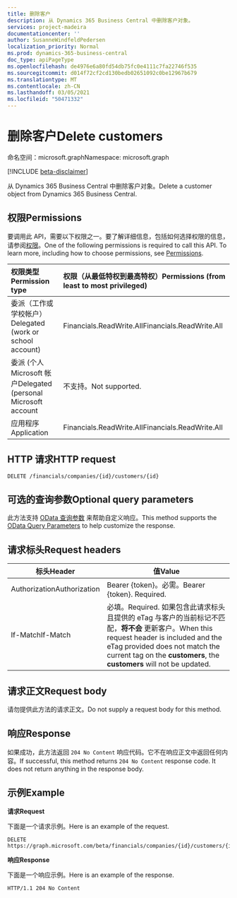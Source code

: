 ```yaml
---
title: 删除客户
description: 从 Dynamics 365 Business Central 中删除客户对象。
services: project-madeira
documentationcenter: ''
author: SusanneWindfeldPedersen
localization_priority: Normal
ms.prod: dynamics-365-business-central
doc_type: apiPageType
ms.openlocfilehash: de4976e6a80fd54db75fc0e4111c7fa22746f535
ms.sourcegitcommit: d014f72cf2cd130bedb02651092c0be12967b679
ms.translationtype: MT
ms.contentlocale: zh-CN
ms.lasthandoff: 03/05/2021
ms.locfileid: "50471332"
---
```

# <a name="delete-customers"></a><span data-ttu-id="ef1ab-103">删除客户</span><span class="sxs-lookup"><span data-stu-id="ef1ab-103">Delete customers</span></span>

<span data-ttu-id="ef1ab-104">命名空间：microsoft.graph</span><span class="sxs-lookup"><span data-stu-id="ef1ab-104">Namespace: microsoft.graph</span></span>

[!INCLUDE [beta-disclaimer](../../includes/beta-disclaimer.md)]

<span data-ttu-id="ef1ab-105">从 Dynamics 365 Business Central 中删除客户对象。</span><span class="sxs-lookup"><span data-stu-id="ef1ab-105">Delete a customer object from Dynamics 365 Business Central.</span></span>

## <a name="permissions"></a><span data-ttu-id="ef1ab-106">权限</span><span class="sxs-lookup"><span data-stu-id="ef1ab-106">Permissions</span></span>
<span data-ttu-id="ef1ab-p101">要调用此 API，需要以下权限之一。要了解详细信息，包括如何选择权限的信息，请参阅[权限](/graph/permissions-reference)。</span><span class="sxs-lookup"><span data-stu-id="ef1ab-p101">One of the following permissions is required to call this API. To learn more, including how to choose permissions, see [Permissions](/graph/permissions-reference).</span></span>

|<span data-ttu-id="ef1ab-109">权限类型</span><span class="sxs-lookup"><span data-stu-id="ef1ab-109">Permission type</span></span> |<span data-ttu-id="ef1ab-110">权限（从最低特权到最高特权）</span><span class="sxs-lookup"><span data-stu-id="ef1ab-110">Permissions (from least to most privileged)</span></span>|
|:---------------|:------------------------------------------|
|<span data-ttu-id="ef1ab-111">委派（工作或学校帐户）</span><span class="sxs-lookup"><span data-stu-id="ef1ab-111">Delegated (work or school account)</span></span>|<span data-ttu-id="ef1ab-112">Financials.ReadWrite.All</span><span class="sxs-lookup"><span data-stu-id="ef1ab-112">Financials.ReadWrite.All</span></span> |
|<span data-ttu-id="ef1ab-113">委派 (个人 Microsoft 帐户</span><span class="sxs-lookup"><span data-stu-id="ef1ab-113">Delegated (personal Microsoft account</span></span>|<span data-ttu-id="ef1ab-114">不支持。</span><span class="sxs-lookup"><span data-stu-id="ef1ab-114">Not supported.</span></span>|
|<span data-ttu-id="ef1ab-115">应用程序</span><span class="sxs-lookup"><span data-stu-id="ef1ab-115">Application</span></span>|<span data-ttu-id="ef1ab-116">Financials.ReadWrite.All</span><span class="sxs-lookup"><span data-stu-id="ef1ab-116">Financials.ReadWrite.All</span></span>|

## <a name="http-request"></a><span data-ttu-id="ef1ab-117">HTTP 请求</span><span class="sxs-lookup"><span data-stu-id="ef1ab-117">HTTP request</span></span>
```
DELETE /financials/companies/{id}/customers/{id}
```

## <a name="optional-query-parameters"></a><span data-ttu-id="ef1ab-118">可选的查询参数</span><span class="sxs-lookup"><span data-stu-id="ef1ab-118">Optional query parameters</span></span>
<span data-ttu-id="ef1ab-119">此方法支持 [OData 查询参数](/graph/query-parameters) 来帮助自定义响应。</span><span class="sxs-lookup"><span data-stu-id="ef1ab-119">This method supports the [OData Query Parameters](/graph/query-parameters) to help customize the response.</span></span>

## <a name="request-headers"></a><span data-ttu-id="ef1ab-120">请求标头</span><span class="sxs-lookup"><span data-stu-id="ef1ab-120">Request headers</span></span>
|<span data-ttu-id="ef1ab-121">标头</span><span class="sxs-lookup"><span data-stu-id="ef1ab-121">Header</span></span>         |<span data-ttu-id="ef1ab-122">值</span><span class="sxs-lookup"><span data-stu-id="ef1ab-122">Value</span></span>                     |
|---------------|--------------------------|
|<span data-ttu-id="ef1ab-123">Authorization</span><span class="sxs-lookup"><span data-stu-id="ef1ab-123">Authorization</span></span>  |<span data-ttu-id="ef1ab-p102">Bearer {token}。必需。</span><span class="sxs-lookup"><span data-stu-id="ef1ab-p102">Bearer {token}. Required.</span></span> |
|<span data-ttu-id="ef1ab-126">If-Match</span><span class="sxs-lookup"><span data-stu-id="ef1ab-126">If-Match</span></span>       |<span data-ttu-id="ef1ab-127">必填。</span><span class="sxs-lookup"><span data-stu-id="ef1ab-127">Required.</span></span> <span data-ttu-id="ef1ab-128">如果包含此请求标头且提供的 eTag 与客户的当前标记不匹配，**将不会** 更新客户。</span><span class="sxs-lookup"><span data-stu-id="ef1ab-128">When this request header is included and the eTag provided does not match the current tag on the **customers**, the **customers** will not be updated.</span></span> |

## <a name="request-body"></a><span data-ttu-id="ef1ab-129">请求正文</span><span class="sxs-lookup"><span data-stu-id="ef1ab-129">Request body</span></span>
<span data-ttu-id="ef1ab-130">请勿提供此方法的请求正文。</span><span class="sxs-lookup"><span data-stu-id="ef1ab-130">Do not supply a request body for this method.</span></span>

## <a name="response"></a><span data-ttu-id="ef1ab-131">响应</span><span class="sxs-lookup"><span data-stu-id="ef1ab-131">Response</span></span>
<span data-ttu-id="ef1ab-p104">如果成功，此方法返回 ```204 No Content``` 响应代码。它不在响应正文中返回任何内容。</span><span class="sxs-lookup"><span data-stu-id="ef1ab-p104">If successful, this method returns ```204 No Content``` response code. It does not return anything in the response body.</span></span>

## <a name="example"></a><span data-ttu-id="ef1ab-134">示例</span><span class="sxs-lookup"><span data-stu-id="ef1ab-134">Example</span></span>

<span data-ttu-id="ef1ab-135">**请求**</span><span class="sxs-lookup"><span data-stu-id="ef1ab-135">**Request**</span></span>

<span data-ttu-id="ef1ab-136">下面是一个请求示例。</span><span class="sxs-lookup"><span data-stu-id="ef1ab-136">Here is an example of the request.</span></span>

```http
DELETE https://graph.microsoft.com/beta/financials/companies/{id}/customers/{id}
```

<span data-ttu-id="ef1ab-137">**响应**</span><span class="sxs-lookup"><span data-stu-id="ef1ab-137">**Response**</span></span> 

<span data-ttu-id="ef1ab-138">下面是一个响应示例。</span><span class="sxs-lookup"><span data-stu-id="ef1ab-138">Here is an example of the response.</span></span> 

```http
HTTP/1.1 204 No Content
```



